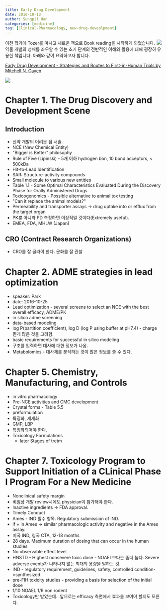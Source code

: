 ```yaml
---
title: Early Drug Development
date: 2016-10-13
author: Sungpil Han
categories: [medicine]
tag: [Clinical-Pharmacology, new-drug-deveolpment]
---
```



<img src="https://images-na.ssl-images-amazon.com/images/I/51mstpfe5qL._SX329_BO1,204,203,200_.jpg" style='max-width:20%;float:right;'>

이전 학기에 Tozer를 마치고 새로운 책으로 Book reading을 시작하게 되었습니다. 
약물 개발의 성패를 좌우할 수 있는 초기 단계의 전반적인 이해와 활용에 대해 굉장히 유용한 책입니다.
아래와 같이 요약하고자 합니다. <!--more-->

[Early Drug Development - Strategies and Routes to First-in-Human Trials by Mitchell N. Cayen](https://www.amazon.com/Early-Drug-Development-First-Human/dp/0470170867)

![](http://www.drugstorenews.com/sites/drugstorenews.com/files/field_main_image/2016-04/NovelNewDrugs_main.jpg)

# Chapter 1. The Drug Discovery and Development Scene

## Introduction

- 신약 개발의 어려운 점 서술.
- NCE (New Chemical Entity)
- "Bigger is Better" philosophy
- Rule of Five (Lipinski) - 5개 이하 hydrogen bon, 10 bond acceptors, < 500kDa
- Hit-to-Lead Identification
- SAR: Structure-activity compounds
- Small molecule to various new entities
- Table 1.1 - Some Optimal Characteristics Evaluated During the Discovery Phase for Orally Administered Drugs
- Toxicogenomics - Possible alternative to animal tox testing
- "Can it replace the animal models?"
- Permeability and transporter assays -> drug uptake into or efflux from the target organ
- PK뿐 아니라 PD 측정하면 이상적일 것이다(Extremely useful).
- EMEA, FDA, MHLW (Japan)

## CRO (Contract Research Organizations)
- CRO를 잘 골라야 한다. 문화를 잘 관찰

# Chapter 2. ADME strategies in lead optimization
- speaker: Park
- date: 2016-10-25
- Lead optimization - several screens to select an NCE with the best overall efficacy, ADME/PK
- in silico adme screening
- data-based modeling
- log P(partition coefficient), log D (log P using buffer at pH7.4) - charge 띈게 많은 것을 고려함.
- basic requirements for successful in silico modeling
- 구조를 입력하면 대사에 대한 정보가 나옴.
- Metabolomics - 대사체를 분석하는 것이 많은 정보를 줄 수 있다.

# Chapter 5. Chemistry, Manufacturing, and Controls
- in vitro pharmacology
- Pre-NCE activities and CMC development
- Crystal forms - Table 5.5
- preformulation
- 특징화, 제제화
- GMP, LBP
- 특징화되어야 한다.
- Toxicology Formulations
    - later Stages of tretm

# Chapter 7. Toxicology Program to Support Initiation of a CLinical Phase I Program For a New Medicine

- Nonclinical safety margin
- 비임상 개발 review시에도 physician이 참가해야 한다.
- Inactive ingredients -> FDA approval.
- Timely Conduct 
- Ames - IND 필수 항목. Regulatory submission of IND.
- if + in Ames -> similar pharmacologic activity and negative in the Ames assay.
- 미국 IND, 영국 CTA, 12-18 months
- 28 days. Maximum duration of dosing that can occur in the human studies
- No observable effect level
- HNSTD - Highest nonsevere toxic dose - NOAEL보다는 좀더 높다. Severe adverse events가 나타나지 않는 최대의 용량을 말하는 것.
- IND - regulatory requirement, guidelines, safety, controlled condition->synthesized. 
- pre-FIH toxicity studies - providing a basis for selection of the initial dose
- 1/10 NOAEL 1/6 non rodent
- Toxicology만 받았는데.. 앞으로는 efficacy 측면에서 효과를 보여야 할지도 모른다.


